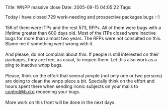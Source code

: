 Title: WNPP massive close
Date: 2005-09-15 04:05:22
Tags: 

Today I have closed 729 work-needing and prospective packages bugs :-)<br/><br/>
156 of them were ITPs and the rest 573, RFPs. All of them were bugs
with a lifetime greater than 600 days old. Most of the ITPs closed were
inactive bugs for more than almost two years. The RFPs were not
consulted on this. Blame me if something went wrong with it.<br/><br/>
And please, do not complain about this: If people is still interested
on their packages, they are free, as usual, to reopen them. Let this
also work as a ping to inactive wnpp bugs.<br/><br/>
Please, think on the effort that several people (not only one or two
persons) are doing to clean the wnpp place a bit. Specially think on
the effort and hours spent there when sending ironic subjects on your
mails to control@b.d.o reopening your bugs.<br/><br/>
More work on this front will be done in the next days.<br/><br/><br/><br/><br/>
